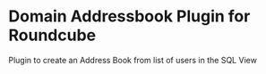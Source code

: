 
# Domain Addressbook Plugin for Roundcube

Plugin to create an Address Book from list of users in the SQL View
